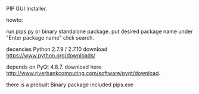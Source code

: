 PIP GUI Installer.

howto:

run pips.py
or binary standalone package.
put desired package name under "Enter package name" click search.


decencies
 Python 2.7.9 / 2.7.10
download https://www.python.org/downloads/

depends on PyQt 4.8.7.
download here http://www.riverbankcomputing.com/software/pyqt/download.

there is a prebuilt Binary package included pips.exe